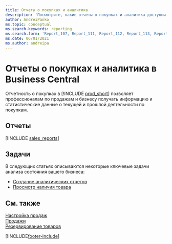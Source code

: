 ```yaml
---
title: Отчеты о покупках и аналитика
description: 'Посмотрите, какие отчеты о покупках и аналитика доступны в стандартной версии Business Central, чтобы вы могли отслеживать свой бизнес.'
author: AndreiPanko
ms.topic: conceptual
ms.search.keywords: reporting
ms.search.form: 'Report_107, Report_111, Report_112, Report_113, Report_119, Report_121, Report_129, Report_209, Report_708, Report_713, Report_718, Report_813, Report_7313'
ms.date: 06/01/2021
ms.author: andreipa
---
```

# <a name="sales-reports-and-analytics-in-business-central" />Отчеты о покупках и аналитика в Business Central

Отчетность о покупках в [!INCLUDE [prod_short](includes/prod_short.md)] позволяет профессионалам по продажам и бизнесу получать информацию и статистические данные о текущей и прошлой деятельности по покупкам.  

## <a name="reports" />Отчеты
[!INCLUDE [sales_reports](includes/sales-reports-include.md)]

## <a name="tasks" />Задачи

В следующих статьях описываются некоторые ключевые задачи анализа состояния вашего бизнеса:

* [Создание аналитических отчетов](bi-how-create-analysis-views-reports.md)  
* [Просмотр наличия товара](inventory-how-availability-overview.md)


## <a name="see-also" />См. также

[Настройка продаж](sales-setup-sales.md)  
[Продажи](sales-manage-sales.md)  
[Резервирование товаров](inventory-how-to-reserve-items.md)

[!INCLUDE[footer-include](includes/footer-banner.md)]
